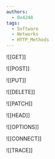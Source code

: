 ```yaml
---
authors: 
  - 0x4248
tags:
  - Software
  - Networks
  - HTTP_Methods
---
```

![[GET]]

![[POST]]

![[PUT]]

![[DELETE]]

![[PATCH]]

![[HEAD]]

![[OPTIONS]]

![[CONNECT]]

![[TRACE]]
